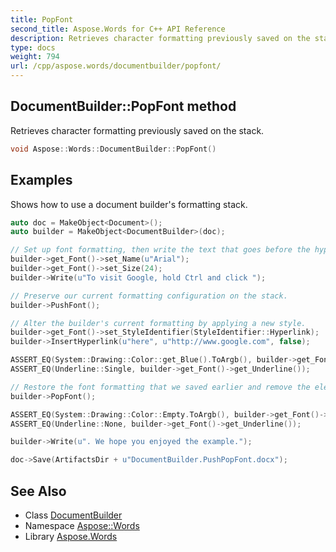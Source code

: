 ```yaml
---
title: PopFont
second_title: Aspose.Words for C++ API Reference
description: Retrieves character formatting previously saved on the stack.
type: docs
weight: 794
url: /cpp/aspose.words/documentbuilder/popfont/
---
```

## DocumentBuilder::PopFont method


Retrieves character formatting previously saved on the stack.

```cpp
void Aspose::Words::DocumentBuilder::PopFont()
```


## Examples



Shows how to use a document builder's formatting stack. 
```cpp
auto doc = MakeObject<Document>();
auto builder = MakeObject<DocumentBuilder>(doc);

// Set up font formatting, then write the text that goes before the hyperlink.
builder->get_Font()->set_Name(u"Arial");
builder->get_Font()->set_Size(24);
builder->Write(u"To visit Google, hold Ctrl and click ");

// Preserve our current formatting configuration on the stack.
builder->PushFont();

// Alter the builder's current formatting by applying a new style.
builder->get_Font()->set_StyleIdentifier(StyleIdentifier::Hyperlink);
builder->InsertHyperlink(u"here", u"http://www.google.com", false);

ASSERT_EQ(System::Drawing::Color::get_Blue().ToArgb(), builder->get_Font()->get_Color().ToArgb());
ASSERT_EQ(Underline::Single, builder->get_Font()->get_Underline());

// Restore the font formatting that we saved earlier and remove the element from the stack.
builder->PopFont();

ASSERT_EQ(System::Drawing::Color::Empty.ToArgb(), builder->get_Font()->get_Color().ToArgb());
ASSERT_EQ(Underline::None, builder->get_Font()->get_Underline());

builder->Write(u". We hope you enjoyed the example.");

doc->Save(ArtifactsDir + u"DocumentBuilder.PushPopFont.docx");
```

## See Also

* Class [DocumentBuilder](../)
* Namespace [Aspose::Words](../../)
* Library [Aspose.Words](../../../)
